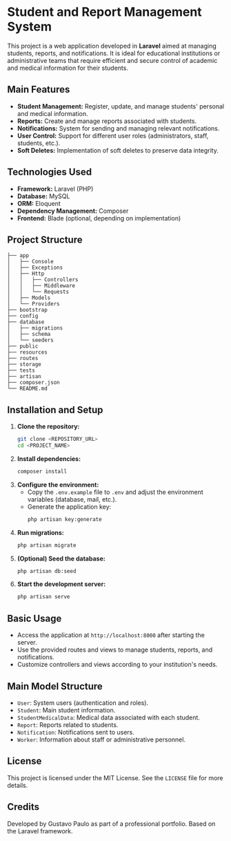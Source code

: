 # Student and Report Management System

This project is a web application developed in **Laravel** aimed at managing students, reports, and notifications. It is ideal for educational institutions or administrative teams that require efficient and secure control of academic and medical information for their students.

## Main Features

- **Student Management:** Register, update, and manage students' personal and medical information.
- **Reports:** Create and manage reports associated with students.
- **Notifications:** System for sending and managing relevant notifications.
- **User Control:** Support for different user roles (administrators, staff, students, etc.).
- **Soft Deletes:** Implementation of soft deletes to preserve data integrity.

## Technologies Used

- **Framework:** Laravel (PHP)
- **Database:** MySQL
- **ORM:** Eloquent
- **Dependency Management:** Composer
- **Frontend:** Blade (optional, depending on implementation)

## Project Structure

```
├── app
│   ├── Console
│   ├── Exceptions
│   ├── Http
│   │   ├── Controllers
│   │   ├── Middleware
│   │   └── Requests
│   ├── Models
│   └── Providers
├── bootstrap
├── config
├── database
│   ├── migrations
│   ├── schema
│   └── seeders
├── public
├── resources
├── routes
├── storage
├── tests
├── artisan
├── composer.json
└── README.md
```

## Installation and Setup

1. **Clone the repository:**
   ```bash
   git clone <REPOSITORY_URL>
   cd <PROJECT_NAME>
   ```
2. **Install dependencies:**
   ```bash
   composer install
   ```
3. **Configure the environment:**
   - Copy the `.env.example` file to `.env` and adjust the environment variables (database, mail, etc.).
   - Generate the application key:
     ```bash
     php artisan key:generate
     ```
4. **Run migrations:**
   ```bash
   php artisan migrate
   ```
5. **(Optional) Seed the database:**
   ```bash
   php artisan db:seed
   ```
6. **Start the development server:**
   ```bash
   php artisan serve
   ```

## Basic Usage

- Access the application at `http://localhost:8000` after starting the server.
- Use the provided routes and views to manage students, reports, and notifications.
- Customize controllers and views according to your institution's needs.

## Main Model Structure

- `User`: System users (authentication and roles).
- `Student`: Main student information.
- `StudentMedicalData`: Medical data associated with each student.
- `Report`: Reports related to students.
- `Notification`: Notifications sent to users.
- `Worker`: Information about staff or administrative personnel.

## License

This project is licensed under the MIT License. See the `LICENSE` file for more details.

## Credits

Developed by Gustavo Paulo as part of a professional portfolio. Based on the Laravel framework.
